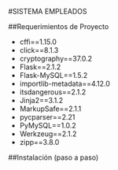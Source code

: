 #SISTEMA EMPLEADOS


##Requerimientos  de Proyecto

- cffi==1.15.0
- click==8.1.3
- cryptography==37.0.2
- Flask==2.1.2
- Flask-MySQL==1.5.2
- importlib-metadata==4.12.0
- itsdangerous==2.1.2
- Jinja2==3.1.2
- MarkupSafe==2.1.1
- pycparser==2.21
- PyMySQL==1.0.2
- Werkzeug==2.1.2
- zipp==3.8.0

##Instalación (paso a paso)
